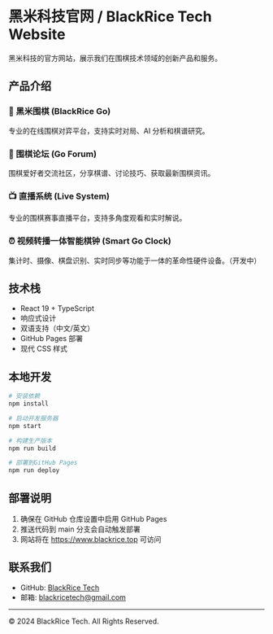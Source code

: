 # 黑米科技官网 / BlackRice Tech Website

黑米科技的官方网站，展示我们在围棋技术领域的创新产品和服务。

## 产品介绍

### 🎯 黑米围棋 (BlackRice Go)

专业的在线围棋对弈平台，支持实时对局、AI 分析和棋谱研究。

### 💬 围棋论坛 (Go Forum)

围棋爱好者交流社区，分享棋谱、讨论技巧、获取最新围棋资讯。

### 📺 直播系统 (Live System)

专业的围棋赛事直播平台，支持多角度观看和实时解说。

### ⏰ 视频转播一体智能棋钟 (Smart Go Clock)

集计时、摄像、棋盘识别、实时同步等功能于一体的革命性硬件设备。（开发中）

## 技术栈

- React 19 + TypeScript
- 响应式设计
- 双语支持（中文/英文）
- GitHub Pages 部署
- 现代 CSS 样式

## 本地开发

```bash
# 安装依赖
npm install

# 启动开发服务器
npm start

# 构建生产版本
npm run build

# 部署到GitHub Pages
npm run deploy
```

## 部署说明

1. 确保在 GitHub 仓库设置中启用 GitHub Pages
2. 推送代码到 main 分支会自动触发部署
3. 网站将在 https://www.blackrice.top 可访问

## 联系我们

- GitHub: [BlackRice Tech](https://github.com/zgbl/blackriceweb/)
- 邮箱: blackricetech@gmail.com

---

© 2024 BlackRice Tech. All Rights Reserved.
